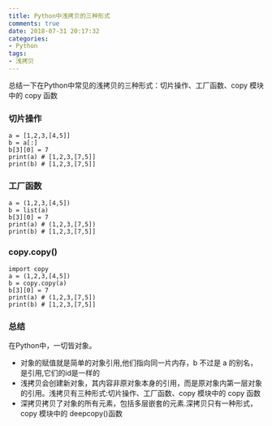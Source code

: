 ```yaml
---
title: Python中浅拷贝的三种形式
comments: true
date: 2018-07-31 20:17:32
categories:
- Python
tags:
- 浅拷贝
---
```

总结一下在Python中常见的浅拷贝的三种形式：切片操作、工厂函数、copy 模块中的 copy 函数
### 切片操作
```
a = [1,2,3,[4,5]]
b = a[:]
b[3][0] = 7
print(a) # [1,2,3,[7,5]]
print(b) # [1,2,3,[7,5]]
```
### 工厂函数
```
a = (1,2,3,[4,5])
b = list(a)
b[3][0] = 7
print(a) # (1,2,3,[7,5])
print(b) # [1,2,3,[7,5]]
```
### copy.copy()
```
import copy
a = (1,2,3,[4,5])
b = copy.copy(a)
b[3][0] = 7
print(a) # (1,2,3,[7,5])
print(b) # [1,2,3,[7,5]]
```

### 总结
在Python中，一切皆对象。
* 对象的赋值就是简单的对象引用,他们指向同一片内存，b 不过是 a 的别名，是引用,它们的id是一样的
* 浅拷贝会创建新对象，其内容非原对象本身的引用，而是原对象内第一层对象的引用。浅拷贝有三种形式:切片操作、工厂函数、copy 模块中的 copy 函数
* 深拷贝拷贝了对象的所有元素，包括多层嵌套的元素.深拷贝只有一种形式，copy 模块中的 deepcopy()函数
